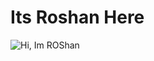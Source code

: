 # Its Roshan Here
![Hi, Im ROShan](https://github.com/user-attachments/assets/4f018808-03c9-476f-a134-4474e3008158)
